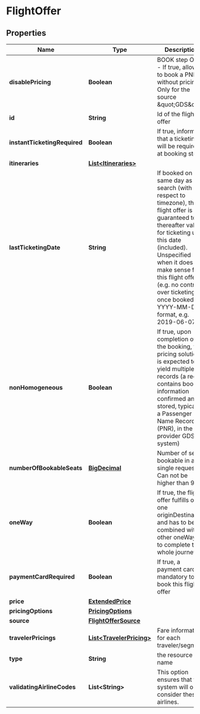 # FlightOffer

## Properties
Name | Type | Description | Notes
------------ | ------------- | ------------- | -------------
**disablePricing** | **Boolean** | BOOK step ONLY - If true, allows to book a PNR without pricing. Only for the source \&quot;GDS\&quot; |  [optional]
**id** | **String** | Id of the flight offer | 
**instantTicketingRequired** | **Boolean** | If true, inform that a ticketing will be required at booking step. |  [optional]
**itineraries** | [**List&lt;Itineraries&gt;**](Itineraries.md) |  |  [optional]
**lastTicketingDate** | **String** | If booked on the same day as the search (with respect to timezone), this flight offer is guaranteed to be thereafter valid for ticketing until this date (included). Unspecified when it does not make sense for this flight offer (e.g. no control over ticketing once booked). YYYY-MM-DD format, e.g. 2019-06-07 |  [optional]
**nonHomogeneous** | **Boolean** | If true, upon completion of the booking, this pricing solution is expected to yield multiple records (a record contains booking information confirmed and stored, typically a Passenger Name Record (PNR), in the provider GDS or system) |  [optional]
**numberOfBookableSeats** | [**BigDecimal**](BigDecimal.md) | Number of seats bookable in a single request. Can not be higher than 9. |  [optional]
**oneWay** | **Boolean** | If true, the flight offer fulfills only one originDestination and has to be combined with other oneWays to complete the whole journey. |  [optional]
**paymentCardRequired** | **Boolean** | If true, a payment card is mandatory to book this flight offer |  [optional]
**price** | [**ExtendedPrice**](ExtendedPrice.md) |  |  [optional]
**pricingOptions** | [**PricingOptions**](PricingOptions.md) |  |  [optional]
**source** | [**FlightOfferSource**](FlightOfferSource.md) |  |  [optional]
**travelerPricings** | [**List&lt;TravelerPricing&gt;**](TravelerPricing.md) | Fare information for each traveler/segment |  [optional]
**type** | **String** | the resource name | 
**validatingAirlineCodes** | **List&lt;String&gt;** | This option ensures that the system will only consider these airlines. |  [optional]
